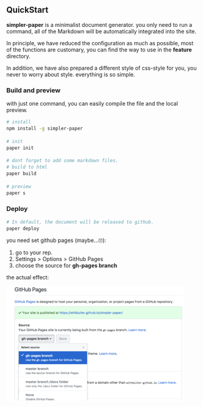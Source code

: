 ## QuickStart
**simpler-paper** is a minimalist document generator.
you only need to run a command, all of the Markdown will be automatically integrated into the site.

In principle, we have reduced the configuration as much as possible, most of the functions are customary,
you can find the way to use in the **feature** directory.

In addition, we have also prepared a different style of css-style for you, you never to worry about style. everything is so simple.


### Build and preview    
with just one command, you can easily compile the file and the local preview.
```bash
# install 
npm install -g simpler-paper  

# init  
paper init

# dont forget to add some markdown files.
# build to html
paper build 

# preview  
paper s
```

### Deploy

```bash  
# In default, the document will be released to github.    
paper deploy
```

you need set github pages (maybe...🙄):

  1. go to your rep.
  2. Settings > Options > GitHub Pages  
  3. choose the source for **gh-pages branch**
  
the actual effect:     

![example](assets/example-pages.png)





